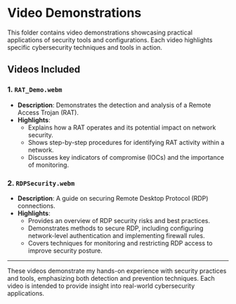 # Video Demonstrations

This folder contains video demonstrations showcasing practical applications of security tools and configurations. Each video highlights specific cybersecurity techniques and tools in action.

## Videos Included

### 1. `RAT_Demo.webm`
- **Description**: Demonstrates the detection and analysis of a Remote Access Trojan (RAT).
- **Highlights**:
  - Explains how a RAT operates and its potential impact on network security.
  - Shows step-by-step procedures for identifying RAT activity within a network.
  - Discusses key indicators of compromise (IOCs) and the importance of monitoring.

### 2. `RDPSecurity.webm`
- **Description**: A guide on securing Remote Desktop Protocol (RDP) connections.
- **Highlights**:
  - Provides an overview of RDP security risks and best practices.
  - Demonstrates methods to secure RDP, including configuring network-level authentication and implementing firewall rules.
  - Covers techniques for monitoring and restricting RDP access to improve security posture.

---

These videos demonstrate my hands-on experience with security practices and tools, emphasizing both detection and prevention techniques. Each video is intended to provide insight into real-world cybersecurity applications.
